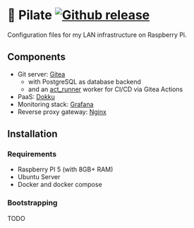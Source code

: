 # :strawberry: Pilate [![Github release](https://img.shields.io/github/release/nightnoryu/pilate.svg)](https://github.com/nightnoryu/pilate/releases)

Configuration files for my LAN infrastructure on Raspberry Pi.

## Components

- Git server: [Gitea](https://about.gitea.com/products/gitea)
  - with PostgreSQL as database backend
  - and an [act_runner](https://gitea.com/gitea/act_runner) worker for CI/CD via Gitea Actions
- PaaS: [Dokku](https://dokku.com)
- Monitoring stack: [Grafana](https://grafana.com)
- Reverse proxy gateway: [Nginx](https://nginx.org)

## Installation

### Requirements

- Raspberry PI 5 (with 8GB+ RAM)
- Ubuntu Server
- Docker and docker compose

### Bootstrapping

TODO
